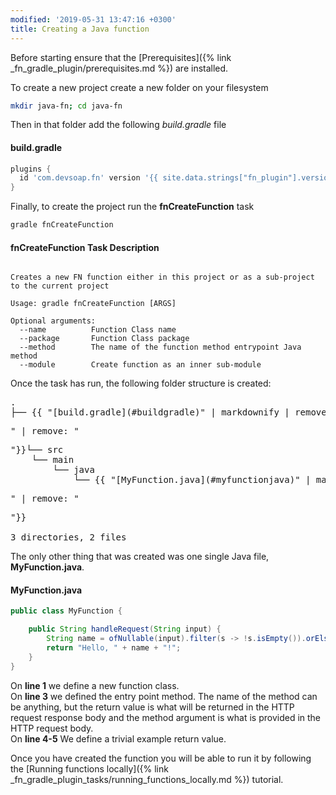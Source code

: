 ```yaml
---
modified: '2019-05-31 13:47:16 +0300'
title: Creating a Java function
---
```


Before starting ensure that the [Prerequisites]({% link _fn_gradle_plugin/prerequisites.md %}) are installed.

To create a new project create a new folder on your filesystem 

```bash
mkdir java-fn; cd java-fn
```

Then in that folder add the following *build.gradle* file

#### build.gradle
```groovy
plugins {
  id 'com.devsoap.fn' version '{{ site.data.strings["fn_plugin"].version }}'
}
```

Finally, to create the project run the **fnCreateFunction** task

```bash
gradle fnCreateFunction
```

#### fnCreateFunction Task Description
```pre

Creates a new FN function either in this project or as a sub-project to the current project

Usage: gradle fnCreateFunction [ARGS]

Optional arguments:
  --name          Function Class name
  --package       Function Class package
  --method        The name of the function method entrypoint Java method
  --module        Create function as an inner sub-module
```

Once the task has run, the following folder structure is created:

<pre>
.
├── {{ "[build.gradle](#buildgradle)" | markdownify | remove: "<p>" | remove: "</p>"}}└── src
    └── main
        └── java
            └── {{ "[MyFunction.java](#myfunctionjava)" | markdownify | remove: "<p>" | remove: "</p>"}}

3 directories, 2 files
</pre>

The only other thing that was created was one single Java file, **MyFunction.java**.

#### MyFunction.java

```java
public class MyFunction {

    public String handleRequest(String input) {
        String name = ofNullable(input).filter(s -> !s.isEmpty()).orElse("world");
        return "Hello, " + name + "!";
    }
}
```

On **line 1** we define a new function class.<br/>
On **line 3** we defined the entry point method. The name of the method can be anything, but the return value is what will be returned in the HTTP request response body and the method argument is what is provided in the HTTP request body.<br/>
On **line 4-5** We define a trivial example return value.<br/>

Once you have created the function you will be able to run it by following the [Running functions locally]({% link _fn_gradle_plugin_tasks/running_functions_locally.md %}) tutorial.